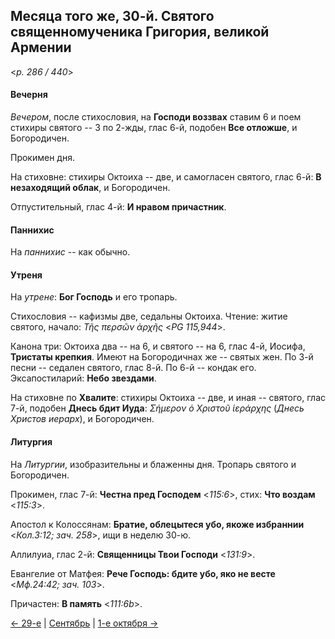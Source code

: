 
## Месяца того же, 30-й. Святого священномученика Григория, великой Армении  

<*p. 286 / 440*>

#### Вечерня

*Вечером*, после стихословия, на **Господи воззвах** ставим 6 и поем стихиры святого -- 3 по 2-жды, 
глас 6-й, подобен **Все отложше**, и Богородичен. 

Прокимен дня. 

На стиховне: стихиры Октоиха -- две, и самогласен святого, глас 6-й: **В незаходящий облак**, и Богородичен.

Отпустительный, глас 4-й: **И нравом причастник**. 

#### Паннихис

На *паннихис* -- как обычно.

#### Утреня

На *утрене*: **Бог Господь** и его тропарь. 

Стихословия -- кафизмы две, седальны Октоиха. 
Чтение: житие святого, начало: *Τῆς περσῶν ἀρχῆς* <*PG 115,944*>. 

Канона три: Октоиха два -- на 6, и святого -- на 6, глас 4-й, Иосифа, **Тристаты крепкия**. 
Имеют на Богородичнах же -- святых жен.
По 3-й песни -- седален святого, глас 8-й. 
По 6-й -- кондак его. 
Эксапостиларий: **Небо звездами**. 

На стиховне по **Хвалите**: стихиры Октоиха -- две, и иная -- святого, глас 7-й, подобен **Днесь бдит Иуда**: 
*Σήμερον ὁ Χριστοῦ ἱεράρχης* (*Днесь Христов иерарх*), и Богородичен. 

#### Литургия

На *Литургии*, изобразительны и блаженны дня. 
Тропарь святого и Богородичен. 

Прокимен, глас 7-й: **Честна пред Господем** <*115:6*>, стих: **Что воздам** <*115:3*>. 

Апостол к Колоссянам: **Братие, облецытеся убо, якоже избраннии** <*Кол.3:12; зач. 258*>, ищи в неделю 30-ю. 

Аллилуиа, глас 2-й: **Священницы Твои Господи** <*131:9*>. 

Евангелие от Матфея: **Рече Господь: бдите убо, яко не весте** <*Мф.24:42; зач. 103*>. 

Причастен: **В память** <*111:6b*>. 

[← 29-е](09_29_EUR.ru.md) | [Сентябрь](README.md#30-й) | [1-е октября →](../10_october/10_01_EUR.ru.md)
